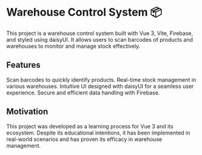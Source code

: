 # Warehouse Control System 📦
This project is a warehouse control system built with Vue 3, Vite, Firebase, and styled using daisyUI. It allows users to scan barcodes of products and warehouses to monitor and manage stock effectively.

## Features
Scan barcodes to quickly identify products.
Real-time stock management in various warehouses.
Intuitive UI designed with daisyUI for a seamless user experience.
Secure and efficient data handling with Firebase.

## Motivation
This project was developed as a learning process for Vue 3 and its ecosystem. Despite its educational intentions, it has been implemented in real-world scenarios and has proven its efficacy in warehouse management.

